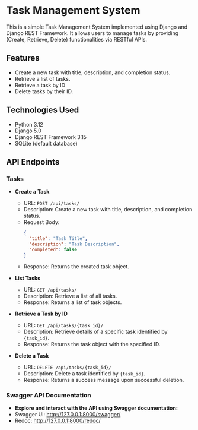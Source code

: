 # Task Management System

This is a simple Task Management System implemented using Django and Django REST Framework. It allows users to manage tasks by providing (Create, Retrieve, Delete) functionalities via RESTful APIs.

## Features

- Create a new task with title, description, and completion status.
- Retrieve a list of tasks.
- Retrieve a task by ID
- Delete tasks by their ID.

## Technologies Used

- Python 3.12
- Django 5.0
- Django REST Framework 3.15
- SQLite (default database)

## API Endpoints

### Tasks

- **Create a Task**
  - URL: `POST /api/tasks/`
  - Description: Create a new task with title, description, and completion status.
  - Request Body:
    ```json
    {
      "title": "Task Title",
      "description": "Task Description",
      "completed": false
    }
    ```
  - Response: Returns the created task object.

- **List Tasks**
  - URL: `GET /api/tasks/`
  - Description: Retrieve a list of all tasks.
  - Response: Returns a list of task objects.

- **Retrieve a Task by ID**
  - URL: `GET /api/tasks/{task_id}/`
  - Description: Retrieve details of a specific task identified by `{task_id}`.
  - Response: Returns the task object with the specified ID.

- **Delete a Task**
  - URL: `DELETE /api/tasks/{task_id}/`
  - Description: Delete a task identified by `{task_id}`.
  - Response: Returns a success message upon successful deletion.


### Swagger API Documentation
 - **Explore and interact with the API using Swagger documentation:**
 - Swagger UI: http://127.0.0.1:8000/swagger/
 - Redoc: http://127.0.0.1:8000/redoc/

